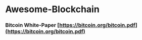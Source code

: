 # Awesome-Blockchain

### Bitcoin White-Paper [https://bitcoin.org/bitcoin.pdf](https://bitcoin.org/bitcoin.pdf)
